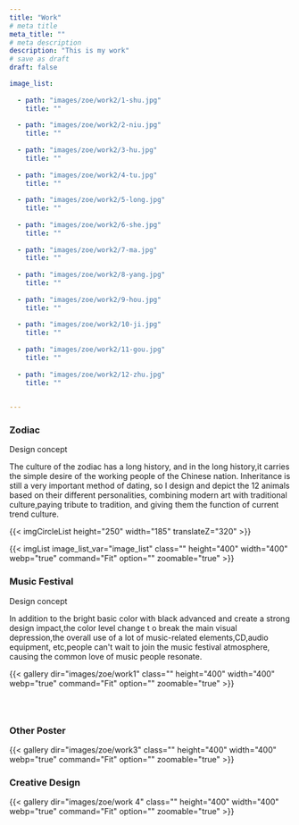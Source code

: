 ```yaml
---
title: "Work"
# meta title
meta_title: ""
# meta description
description: "This is my work"
# save as draft
draft: false

image_list:
  
  - path: "images/zoe/work2/1-shu.jpg"
    title: ""
 
  - path: "images/zoe/work2/2-niu.jpg"
    title: ""
 
  - path: "images/zoe/work2/3-hu.jpg"
    title: ""
 
  - path: "images/zoe/work2/4-tu.jpg"
    title: ""
 
  - path: "images/zoe/work2/5-long.jpg"
    title: ""
 
  - path: "images/zoe/work2/6-she.jpg"
    title: ""
 
  - path: "images/zoe/work2/7-ma.jpg"
    title: ""
 
  - path: "images/zoe/work2/8-yang.jpg"
    title: ""
 
  - path: "images/zoe/work2/9-hou.jpg"
    title: ""
 
  - path: "images/zoe/work2/10-ji.jpg"
    title: ""
   
  - path: "images/zoe/work2/11-gou.jpg"
    title: ""
   
  - path: "images/zoe/work2/12-zhu.jpg"
    title: ""
   

---
```




### Zodiac

Design concept

The culture of the zodiac has a long history, and in the long history,it carries the simple desire of the working people of the Chinese nation. Inheritance is still a very important method of dating, so I design and depict the 12 animals based on their different personalities, combining modern art with traditional culture,paying tribute to tradition, and giving them the function of current trend culture.


{{< imgCircleList   height="250" width="185"  translateZ="320"   >}}


<div class="zodiac-list-item circle-img-flat-list">
{{< imgList image_list_var="image_list" class="" height="400" width="400" webp="true" command="Fit" option="" zoomable="true" >}}
</div>


### Music Festival

Design concept

In addition to the bright basic color with black advanced and create a strong design impact,the color level change t o break the main visual depression,the overall use of a lot of music-related elements,CD,audio equipment, etc,people can't wait to join the music festival atmosphere, causing the common love of music people resonate.


{{< gallery dir="images/zoe/work1" class="" height="400" width="400" webp="true" command="Fit" option="" zoomable="true" >}}




### &nbsp;
### Other Poster

{{< gallery dir="images/zoe/work3" class="" height="400" width="400" webp="true" command="Fit" option="" zoomable="true" >}}


### Creative Design

{{< gallery dir="images/zoe/work 4" class="" height="400" width="400" webp="true" command="Fit" option="" zoomable="true" >}}


